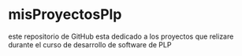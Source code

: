 # misProyectosPlp
este repositorio de GitHub esta dedicado a los proyectos que relizare durante el curso de desarrollo de software de PLP
